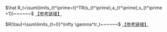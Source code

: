 

$\hat R_t=\sum\limits_{t^\prime=t}^TR(s_{t^\prime},a_{t^\prime},s_{t^\prime +1})~~~~~~$ [【参考链接】](https://spinningup.openai.com/en/latest/spinningup/rl_intro3.html)


$R(\tau)=\sum\limits_{t=0}^\infty \gamma^tr_t~~~~~~$  [【参考链接】](https://spinningup.openai.com/en/latest/spinningup/rl_intro.html)






